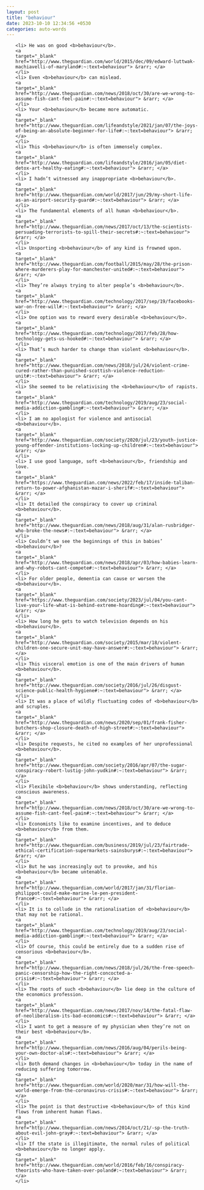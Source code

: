 ```yaml
---
layout: post
title: "behaviour"
date: 2023-10-10 12:34:56 +0530
categories: auto-words
---
```

<ol>

    <li> He was on good <b>behaviour</b>.
    <a 
    target="_blank" 
    href="http://www.theguardian.com/world/2015/dec/09/edward-luttwak-machiavelli-of-maryland#:~:text=behaviour"> &rarr; </a>
    </li>
    <li> Even <b>behaviour</b> can mislead.
    <a 
    target="_blank" 
    href="http://www.theguardian.com/news/2018/oct/30/are-we-wrong-to-assume-fish-cant-feel-pain#:~:text=behaviour"> &rarr; </a>
    </li>
    <li> Your <b>behaviour</b> became more automatic.
    <a 
    target="_blank" 
    href="http://www.theguardian.com/lifeandstyle/2021/jan/07/the-joys-of-being-an-absolute-beginner-for-life#:~:text=behaviour"> &rarr; </a>
    </li>
    <li> This <b>behaviour</b> is often immensely complex.
    <a 
    target="_blank" 
    href="http://www.theguardian.com/lifeandstyle/2016/jan/05/diet-detox-art-healthy-eating#:~:text=behaviour"> &rarr; </a>
    </li>
    <li> I hadn’t witnessed any inappropriate <b>behaviour</b>.
    <a 
    target="_blank" 
    href="http://www.theguardian.com/world/2017/jun/29/my-short-life-as-an-airport-security-guard#:~:text=behaviour"> &rarr; </a>
    </li>
    <li> The fundamental elements of all human <b>behaviour</b>.
    <a 
    target="_blank" 
    href="http://www.theguardian.com/news/2017/oct/13/the-scientists-persuading-terrorists-to-spill-their-secrets#:~:text=behaviour"> &rarr; </a>
    </li>
    <li> Unsporting <b>behaviour</b> of any kind is frowned upon.
    <a 
    target="_blank" 
    href="http://www.theguardian.com/football/2015/may/28/the-prison-where-murderers-play-for-manchester-united#:~:text=behaviour"> &rarr; </a>
    </li>
    <li> They’re always trying to alter people’s <b>behaviour</b>.
    <a 
    target="_blank" 
    href="http://www.theguardian.com/technology/2017/sep/19/facebooks-war-on-free-will#:~:text=behaviour"> &rarr; </a>
    </li>
    <li> One option was to reward every desirable <b>behaviour</b>.
    <a 
    target="_blank" 
    href="http://www.theguardian.com/technology/2017/feb/28/how-technology-gets-us-hooked#:~:text=behaviour"> &rarr; </a>
    </li>
    <li> That’s much harder to change than violent <b>behaviour</b>.
    <a 
    target="_blank" 
    href="http://www.theguardian.com/news/2018/jul/24/violent-crime-cured-rather-than-punished-scottish-violence-reduction-unit#:~:text=behaviour"> &rarr; </a>
    </li>
    <li> She seemed to be relativising the <b>behaviour</b> of rapists.
    <a 
    target="_blank" 
    href="http://www.theguardian.com/technology/2019/aug/23/social-media-addiction-gambling#:~:text=behaviour"> &rarr; </a>
    </li>
    <li> I am no apologist for violence and antisocial <b>behaviour</b>.
    <a 
    target="_blank" 
    href="http://www.theguardian.com/society/2020/jul/23/youth-justice-young-offender-institutions-locking-up-children#:~:text=behaviour"> &rarr; </a>
    </li>
    <li> I use good language, soft <b>behaviour</b>, friendship and love.
    <a 
    target="_blank" 
    href="https://www.theguardian.com/news/2022/feb/17/inside-taliban-return-to-power-afghanistan-mazar-i-sherif#:~:text=behaviour"> &rarr; </a>
    </li>
    <li> It detailed the conspiracy to cover up criminal <b>behaviour</b>.
    <a 
    target="_blank" 
    href="http://www.theguardian.com/news/2018/aug/31/alan-rusbridger-who-broke-the-news#:~:text=behaviour"> &rarr; </a>
    </li>
    <li> Couldn’t we see the beginnings of this in babies’ <b>behaviour</b>?
    <a 
    target="_blank" 
    href="http://www.theguardian.com/news/2018/apr/03/how-babies-learn-and-why-robots-cant-compete#:~:text=behaviour"> &rarr; </a>
    </li>
    <li> For older people, dementia can cause or worsen the <b>behaviour</b>.
    <a 
    target="_blank" 
    href="https://www.theguardian.com/society/2023/jul/04/you-cant-live-your-life-what-is-behind-extreme-hoarding#:~:text=behaviour"> &rarr; </a>
    </li>
    <li> How long he gets to watch television depends on his <b>behaviour</b>.
    <a 
    target="_blank" 
    href="http://www.theguardian.com/society/2015/mar/18/violent-children-one-secure-unit-may-have-answer#:~:text=behaviour"> &rarr; </a>
    </li>
    <li> This visceral emotion is one of the main drivers of human <b>behaviour</b>.
    <a 
    target="_blank" 
    href="http://www.theguardian.com/society/2016/jul/26/disgust-science-public-health-hygiene#:~:text=behaviour"> &rarr; </a>
    </li>
    <li> It was a place of wildly fluctuating codes of <b>behaviour</b> and scruples.
    <a 
    target="_blank" 
    href="http://www.theguardian.com/news/2020/sep/01/frank-fisher-butchers-shop-closure-death-of-high-street#:~:text=behaviour"> &rarr; </a>
    </li>
    <li> Despite requests, he cited no examples of her unprofessional <b>behaviour</b>.
    <a 
    target="_blank" 
    href="http://www.theguardian.com/society/2016/apr/07/the-sugar-conspiracy-robert-lustig-john-yudkin#:~:text=behaviour"> &rarr; </a>
    </li>
    <li> Flexibile <b>behaviour</b> shows understanding, reflecting conscious awareness.
    <a 
    target="_blank" 
    href="http://www.theguardian.com/news/2018/oct/30/are-we-wrong-to-assume-fish-cant-feel-pain#:~:text=behaviour"> &rarr; </a>
    </li>
    <li> Economists like to examine incentives, and to deduce <b>behaviour</b> from them.
    <a 
    target="_blank" 
    href="http://www.theguardian.com/business/2019/jul/23/fairtrade-ethical-certification-supermarkets-sainsburys#:~:text=behaviour"> &rarr; </a>
    </li>
    <li> But he was increasingly out to provoke, and his <b>behaviour</b> became untenable.
    <a 
    target="_blank" 
    href="http://www.theguardian.com/world/2017/jan/31/florian-philippot-could-make-marine-le-pen-president-france#:~:text=behaviour"> &rarr; </a>
    </li>
    <li> It is to collude in the rationalisation of <b>behaviour</b> that may not be rational.
    <a 
    target="_blank" 
    href="http://www.theguardian.com/technology/2019/aug/23/social-media-addiction-gambling#:~:text=behaviour"> &rarr; </a>
    </li>
    <li> Of course, this could be entirely due to a sudden rise of censorious <b>behaviour</b>.
    <a 
    target="_blank" 
    href="http://www.theguardian.com/news/2018/jul/26/the-free-speech-panic-censorship-how-the-right-concocted-a-crisis#:~:text=behaviour"> &rarr; </a>
    </li>
    <li> The roots of such <b>behaviour</b> lie deep in the culture of the economics profession.
    <a 
    target="_blank" 
    href="http://www.theguardian.com/news/2017/nov/14/the-fatal-flaw-of-neoliberalism-its-bad-economics#:~:text=behaviour"> &rarr; </a>
    </li>
    <li> I want to get a measure of my physician when they’re not on their best <b>behaviour</b>.
    <a 
    target="_blank" 
    href="http://www.theguardian.com/news/2016/aug/04/perils-being-your-own-doctor-als#:~:text=behaviour"> &rarr; </a>
    </li>
    <li> Both demand changes in <b>behaviour</b> today in the name of reducing suffering tomorrow.
    <a 
    target="_blank" 
    href="http://www.theguardian.com/world/2020/mar/31/how-will-the-world-emerge-from-the-coronavirus-crisis#:~:text=behaviour"> &rarr; </a>
    </li>
    <li> The point is that destructive <b>behaviour</b> of this kind flows from inherent human flaws.
    <a 
    target="_blank" 
    href="http://www.theguardian.com/news/2014/oct/21/-sp-the-truth-about-evil-john-gray#:~:text=behaviour"> &rarr; </a>
    </li>
    <li> If the state is illegitimate, the normal rules of political <b>behaviour</b> no longer apply.
    <a 
    target="_blank" 
    href="http://www.theguardian.com/world/2016/feb/16/conspiracy-theorists-who-have-taken-over-poland#:~:text=behaviour"> &rarr; </a>
    </li>